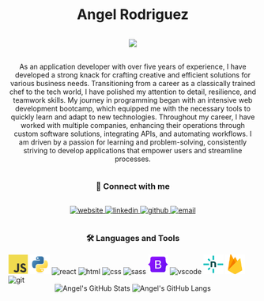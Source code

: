 <div>
  <div>
  <div align="center">
    <h1 style="font-weight:bold;">Angel Rodriguez</h1>
  </div>
    <div style="display:flex;justify-content:center;">
      <p align="center">
        <img src="https://res.cloudinary.com/angelrodriguez/image/upload/v1680185483/bitmojime.png">
      </p>  
    </div>
    <div style="display: flex; justify-content: center;">
      <div style="max-width: 700px; text-align: center;">
        <p>
          As an application developer with over five years of experience, I have developed a strong knack for crafting creative and efficient solutions for various business needs. Transitioning from a career as a classically trained chef to the tech world, I have polished my attention to detail, resilience, and teamwork skills. My journey in programming began with an intensive web development bootcamp, which equipped me with the necessary tools to quickly learn and adapt to new technologies. Throughout my career, I have worked with multiple companies, enhancing their operations through custom software solutions, integrating APIs, and automating workflows. I am driven by a passion for learning and problem-solving, consistently striving to develop applications that empower users and streamline processes.
        </p>
      </div>
    </div>
  </div>
  <div style="display:flex;justify-content:space-evenly;flex-wrap:wrap;">
    <!-- Connect with me section -->
    <div style="display:flex;flex-direction:column;align-items:center;flex:1;min-width:300px;">
      <h3>🤝 Connect with me</h3>
      <p>
        <a href="https://www.angelrod.dev/" target="_blank" title="angelrod.dev">
          <img src="https://img.icons8.com/bubbles/64/undefined/domain.png" alt="website">
        </a>
        <a href="https://www.linkedin.com/in/angelrodriguezlead/" target="_blank" title="LinkedIn">
          <img src="https://img.icons8.com/bubbles/64/undefined/linkedin.png" alt="linkedin">
        </a>
        <a href="https://github.com/angelr1076" target="_blank" title="Github">
          <img src="https://img.icons8.com/bubbles/64/undefined/github.png" alt="github">
        </a>
        <a href="mailto:node@beachlife.email" target="_blank" title="email">
          <img src="https://img.icons8.com/bubbles/64/undefined/email.png" alt="email">
        </a>
      </p>
    </div>
  <!-- Languages and Tools section -->
  <div style="display:flex;flex-direction:column;align-items:center;flex:1;min-width:300px;">
    <h3>🛠️ Languages and Tools</h3>
    <div>
      <img src="https://raw.githubusercontent.com/devicons/devicon/master/icons/javascript/javascript-original.svg" alt="javascript" width="40" height="40"/>
      <img src="https://raw.githubusercontent.com/devicons/devicon/master/icons/python/python-original.svg" alt="python" width="40" height="40"/>
      <img src="https://cdn.jsdelivr.net/gh/devicons/devicon/icons/react/react-original.svg" alt="react" width="40" height="40"/>
      <img src="https://cdn.jsdelivr.net/gh/devicons/devicon/icons/html5/html5-original.svg" alt="html" width="40" height="40"/>
      <img src="https://cdn.jsdelivr.net/gh/devicons/devicon/icons/css3/css3-original.svg" alt="css" width="40" height="40"/>
      <img src="https://cdn.jsdelivr.net/gh/devicons/devicon/icons/sass/sass-original.svg" alt="sass" width="40" height="40"/>
      <img src="https://raw.githubusercontent.com/devicons/devicon/master/icons/bootstrap/bootstrap-original.svg" alt="bootstrap" width="40" height="40"/>
      <img src="https://cdn.jsdelivr.net/gh/devicons/devicon/icons/vscode/vscode-original.svg" alt="vscode" width="40" height="40"/>
      <img src="https://raw.githubusercontent.com/devicons/devicon/master/icons/netlify/netlify-original.svg" alt="netlify" width="40" height="40"/>
      <img src="https://raw.githubusercontent.com/devicons/devicon/master/icons/firebase/firebase-original.svg" alt="firebase" width="40" height="40"/>
      <img src="https://cdn.jsdelivr.net/gh/devicons/devicon/icons/git/git-original.svg" alt="git" width="40" height="40"/>
    </div>
  </div>
  </div>
  <!-- Github stats -->
  <div style="display:flex;justify-content:space-evenly;">
    <div>
      <img alt="Angel's GitHub Stats" height="180px" src="https://github-readme-stats.vercel.app/api?username=angelr1076&theme=noctis_minimus&hide_border=true&show_icons=true&count_private=true">
      <img alt="Angel's GitHub Langs" height="180px" src="https://github-readme-stats.vercel.app/api/top-langs/?username=angelr1076&theme=noctis_minimus&hide_border=true&show_icons=true&langs_count=4">
    </div>
  </div>
</div>
